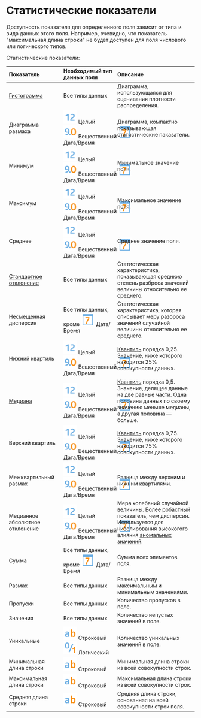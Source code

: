 # Статистические показатели

Доступность показателя для определенного поля зависит от типа и вида данных этого поля. Например, очевидно, что показатель "максимальная длина строки" не будет доступен для поля числового или логического типов.

Статистические показатели:

|Показатель|Необходимый тип данных поля|Описание|
|:----|:----|:----|
|[Гистограмма](https://wiki.loginom.ru/articles/histogram.html)|Все типы данных|Диаграмма, использующаяся для оценивания плотности распределения.|
 |Диаграмма размаха|![](../../media/app/icons/datatype-18/datatype-default-02.svg) Целый <nobr>![](../../media/app/icons/datatype-18/datatype-default-03.svg) Вещественный </nobr>![](../../media/app/icons/datatype-18/datatype-default-05.svg) Дата/Время|Диаграмма, компактно показывающая статистические паказатели.| 
 |Минимум|![](../../media/app/icons/datatype-18/datatype-default-02.svg) Целый <nobr>![](../../media/app/icons/datatype-18/datatype-default-03.svg) Вещественный </nobr>![](../../media/app/icons/datatype-18/datatype-default-05.svg) Дата/Время|Минимальное значение поля.|
 |Максимум|![](../../media/app/icons/datatype-18/datatype-default-02.svg) Целый <nobr>![](../../media/app/icons/datatype-18/datatype-default-03.svg) Вещественный </nobr>![](../../media/app/icons/datatype-18/datatype-default-05.svg) Дата/Время|Максимальное значение поля.|
 |Среднее|![](../../media/app/icons/datatype-18/datatype-default-02.svg) Целый <nobr>![](../../media/app/icons/datatype-18/datatype-default-03.svg) Вещественный </nobr>![](../../media/app/icons/datatype-18/datatype-default-05.svg) Дата/Время|Среднее значение поля.
 |[Стандартное отклонение](https://wiki.loginom.ru/articles/mean-square-deviation.html)|Все типы данных|Статистическая характеристика, показывающая среднюю степень разброса значений величины относительно ее среднего.|
 |Несмещенная дисперсия|Все типы данных, кроме ![](../../media/app/icons/datatype-18/datatype-default-05.svg) Дата/Время|Статистическая характеристика, которая описывает меру разброса значений случайной величины относительно ее среднего.|
 |Нижний квартиль|![](../../media/app/icons/datatype-18/datatype-default-02.svg) Целый <nobr>![](../../media/app/icons/datatype-18/datatype-default-03.svg) Вещественный </nobr>![](../../media/app/icons/datatype-18/datatype-default-05.svg) Дата/Время|[Квантиль](https://wiki.loginom.ru/articles/quantile.html) порядка 0,25. Значение, ниже которого находится 25% совокупности данных.|
 |[Медиана](https://wiki.loginom.ru/articles/median.html)|![](../../media/app/icons/datatype-18/datatype-default-02.svg) Целый <nobr>![](../../media/app/icons/datatype-18/datatype-default-03.svg) Вещественный </nobr>![](../../media/app/icons/datatype-18/datatype-default-05.svg) Дата/Время|[Квантиль](https://wiki.loginom.ru/articles/quantile.html) порядка 0,5. Значение, делящее данные на две равные части. Одна половина данных по своему значению меньше медианы, а другая половина — больше.|
 |Верхний квартиль|![](../../media/app/icons/datatype-18/datatype-default-02.svg) Целый <nobr>![](../../media/app/icons/datatype-18/datatype-default-03.svg) Вещественный </nobr>![](../../media/app/icons/datatype-18/datatype-default-05.svg) Дата/Время|[Квантиль](https://wiki.loginom.ru/articles/quantile.html) порядка 0,75. Значение, ниже которого находится 75% совокупности данных.|
 |Межквартильный размах|![](../../media/app/icons/datatype-18/datatype-default-02.svg) Целый <nobr>![](../../media/app/icons/datatype-18/datatype-default-03.svg) Вещественный </nobr>![](../../media/app/icons/datatype-18/datatype-default-05.svg) Дата/Время|Разница между верхним и нижним квартилями.|
 |Медианное абсолютное отклонение|![](../../media/app/icons/datatype-18/datatype-default-02.svg) Целый <nobr>![](../../media/app/icons/datatype-18/datatype-default-03.svg) Вещественный </nobr>![](../../media/app/icons/datatype-18/datatype-default-05.svg) Дата/Время|Мера колебаний случайной величины. Более [робастный](https://wiki.loginom.ru/articles/robustness.html) показатель, чем дисперсия. Используется для нивелирования высокогого влияния [аномальных значений](https://wiki.loginom.ru/articles/outlier.html).|
 |Сумма|Все типы данных, кроме ![](../../media/app/icons/datatype-18/datatype-default-05.svg) Дата/Время|Сумма всех элементов поля.|
 |Размах|Все типы данных|Разница между максимальным и минимальным значениями.|
 |Пропуски|Все типы данных|Количество пропусков в поле.|
 |Значения|Все типы данных|Количество непустых значений в поле.|
 |Уникальные|![](../../media/app/icons/datatype-18/datatype-default-01.svg) Строковый  ![](../../media/app/icons/datatype-18/datatype-default-04.svg) Логический|Количество уникальных значений в поле.|
 |Минимальная длина строки|![](../../media/app/icons/datatype-18/datatype-default-01.svg) Строковый|Минимальная длина строки из всей совокупности строк.|
 |Максимальная длина строки|![](../../media/app/icons/datatype-18/datatype-default-01.svg) Строковый|Максимальная длина строки из всей совокупности строк.|
 |Средняя длина строки|![](../../media/app/icons/datatype-18/datatype-default-01.svg) Строковый|Средняя длина строки, основанная на всей совокупности строк поля.|